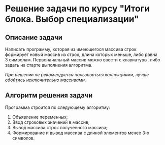 # **Решение задачи по курсу "Итоги блока. Выбор специализации"**

## Описание задачи
Написать программу, которая из имеющегося массива строк формирует новый массив из строк, длина которых меньше, либо равна 3 символам. Первоначальный массив можно ввести с клавиатуры, либо задать на старте выполнения алгоритма.

_При решении не рекомендуется пользоваться коллекциями, лучше обойтись исключительно массивами._

## Алгоритм решения задачи
Программа строится по следующему алгоритму:
1. Объявление переменных;
1. Ввод строковых значений в массив;
1. Вывод массива строк полученного массива;
1. Формирование и вывод массива с длиной элементов менее 3-х символов.